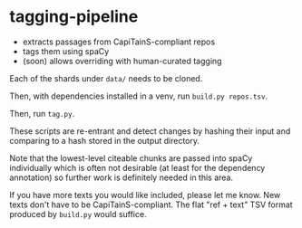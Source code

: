 # tagging-pipeline

- extracts passages from CapiTainS-compliant repos
- tags them using spaCy
- (soon) allows overriding with human-curated tagging

Each of the shards under `data/` needs to be cloned.

Then, with dependencies installed in a venv, run `build.py repos.tsv`.

Then, run `tag.py`.

These scripts are re-entrant and detect changes by hashing their input and comparing to a hash stored in the output directory.

Note that the lowest-level citeable chunks are passed into spaCy individually which is often not desirable (at least for the dependency annotation) so further work is definitely needed in this area.

If you have more texts you would like included, please let me know. New texts don't have to be CapiTainS-compliant. The flat "ref + text" TSV format produced by `build.py` would suffice.
